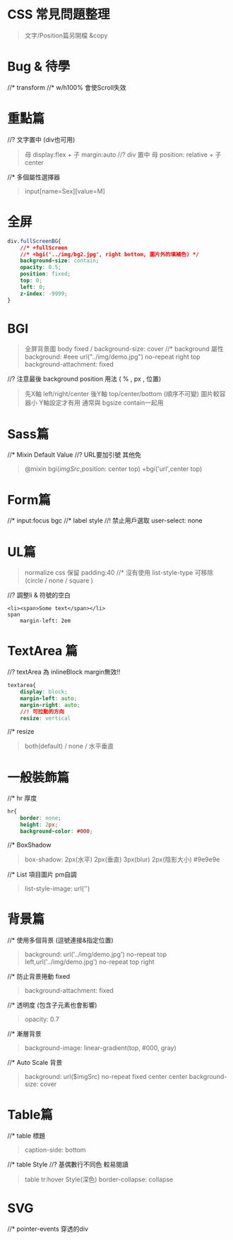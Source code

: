 # CSS 常見問題整理
> 文字/Position篇另開檔 &copy 

# Bug & 待學
//* transform
//* w/h100% 會使Scroll失效

# 重點篇
//? 文字置中 (div也可用)
> 母 display:flex + 子 margin:auto
//? div 置中
> 母 position: relative + 子 center

//* 多個屬性選擇器
> input[name=Sex][value=M]

# 全屏
```css
div.fullScreenBG{
    //* +fullScreen
    //* +bgi('../img/bg2.jpg', right bottom, 圖片外的填補色) */
    background-size: contain;
    opacity: 0.5;
    position: fixed;
    top: 0;
    left: 0;
    z-index: -9999;
}
```

# BGI
> 全屏背景圖 body fixed / background-size: cover
//* background 屬性
> background: #eee url("../img/demo.jpg") no-repeat right top
> background-attachment: fixed

//? 注意最後 background position 用法 ( % , px , 位置)
> 先X軸 left/right/center 
> 後Y軸 top/center/bottom (順序不可變)
> 圖片較容器小 Y軸設定才有用
> 通常與 bgsize contain一起用

# Sass篇
//* Mixin Default Value
//? URL要加引號 其他免
> @mixin bgi($imgSrc,$position: center top)
> +bgi('url',center top)

# Form篇
//* input:focus bgc
//* label style
//! 禁止用戶選取 user-select: none

# UL篇
> normalize css 保留 padding:40
//* 沒有使用 list-style-type 可移除 (circle / none / square )

//? 調整li & 符號的空白
```pug
<li><span>Some text</span></li>
span
    margin-left: 2em
```

# TextArea 篇
//? textArea 為 inlineBlock margin無效!!
```css
textarea{
    display: block;
    margin-left: auto;
    margin-right: auto;
    //! 可拉動的方向 
    resize: vertical
```
//* resize
> both(default) / none / 水平垂直

# 一般裝飾篇
//* hr 厚度
```css
hr{
    border: none;
    height: 2px;
    background-color: #000;
```

//* BoxShadow
> box-shadow: 2px(水平) 2px(垂直) 3px(blur) 2px(陰影大小) #9e9e9e

//* List 項目圖片 pm自調
> list-style-image: url('')

# 背景篇

//* 使用多個背景 (逗號連接&指定位置)
> background: url('../img/demo.jpg') no-repeat top left,url('../img/demo.jpg') no-repeat top right

//*  防止背景捲動 fixed 
> background-attachment: fixed

//* 透明度 (包含子元素也會影響)
> opacity: 0.7

//* 漸層背景
> background-image: linear-gradient(top, #000, gray)

//* Auto Scale 背景
> background: url($imgSrc) no-repeat fixed center center
> background-size: cover

# Table篇
//* table 標題
> caption-side: bottom

//* table Style
//? 基偶數行不同色 較易閱讀
> table tr:hover Style(深色)
> border-collapse: collapse

# SVG
//* pointer-events 穿透的div